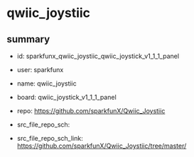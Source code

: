 # qwiic_joystiic
 
## summary 
* id: sparkfunx_qwiic_joystiic_qwiic_joystick_v1_1_1_panel
* user: sparkfunx
* name: qwiic_joystiic
* board: qwiic_joystick_v1_1_1_panel
* repo: https://github.com/sparkfunX/Qwiic_Joystiic



* src_file_repo_sch: 
* src_file_repo_sch_link: https://github.com/sparkfunX/Qwiic_Joystiic/tree/master/






